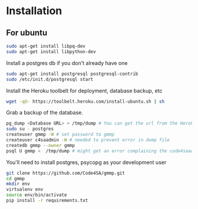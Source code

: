 # Installation

## For ubuntu

```bash
sudo apt-get install libpq-dev
sudo apt-get install libpython-dev
```

Install a postgres db if you don't already have one

```bash
sudo apt-get install postgresql postgresql-contrib
sudo /etc/init.d/postgresql start
```

Install the Heroku toolbelt for deployment, database backup, etc

```bash
wget -qO- https://toolbelt.heroku.com/install-ubuntu.sh | sh
```

Grab a backup of the database.

```bash
pg_dump <Database URL> > /tmp/dump # You can get the url from the Heroku config. This seems to take a long time
sudo su - postgres
createuser gmmp -W # set password to gmmp
createuser c4saadmin -W # needed to prevent error in dump file
createdb gmmp --owner gmmp
psql U gmmp <  /tmp/dump # might get an error complaining the code4saadmin doesn't exist
```

You'll need to install postgres, psycopg as your development user

```bash
git clone https://github.com/Code4SA/gmmp.git
cd gmmp
mkdir env
virtualenv env
source env/bin/activate
pip install -r requirements.txt
```
